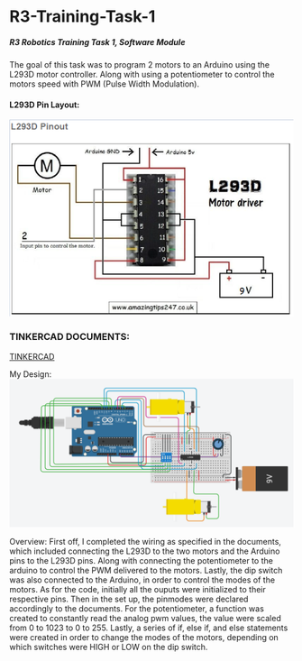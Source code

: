 # R3-Training-Task-1
##### R3 Robotics Training Task 1, Software Module
The goal of this task was to program 2 motors to an Arduino using the L293D motor controller. Along with using a potentiometer to control
the motors speed with PWM (Pulse Width Modulation). 
#### L293D Pin Layout: 
![alt text](https://github.com/VincentP05/R3-Training-Task-1/blob/main/L293D_Layout.png "IC pinlayout")

### TINKERCAD DOCUMENTS:
[TINKERCAD](https://www.tinkercad.com/things/dY2yLzBlQaX "TINKERCAD page")

My Design:
![alt text](https://github.com/VincentP05/R3-Training-Task-1/blob/main/R3SoftwareModule.png "IC pinlayout")

Overview:
First off, I completed the wiring as specified in the documents, which included connecting the L293D to the two motors and the Arduino pins to the L293D pins. 
Along with connecting the potentiometer to the arduino to control the PWM delivered to the motors. Lastly, the dip switch was also connected to the Arduino, in order
to control the modes of the motors. As for the code, initially all the ouputs were initialized to their respective pins. Then in the set up, the pinmodes were declared accordingly 
to the documents. For the potentiometer, a function was created to constantly read the analog pwm values, the value were scaled from 0 to 1023 to 0 to 255. Lastly, a series of 
if, else if, and else statements were created in order to change the modes of the motors, depending on which switches were HIGH or LOW on the dip switch. 
